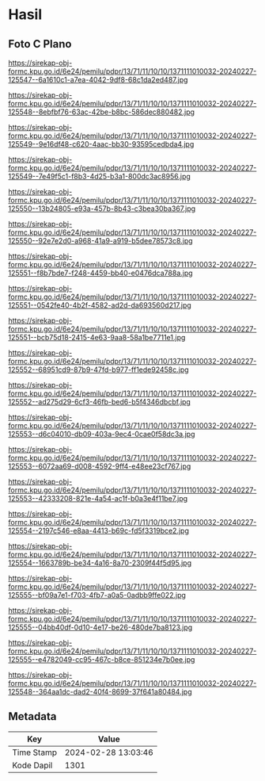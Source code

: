 # Hasil

## Foto C Plano

https://sirekap-obj-formc.kpu.go.id/6e24/pemilu/pdpr/13/71/11/10/10/1371111010032-20240227-125547--6a1610c1-a7ea-4042-9df8-68c1da2ed487.jpg

https://sirekap-obj-formc.kpu.go.id/6e24/pemilu/pdpr/13/71/11/10/10/1371111010032-20240227-125548--8ebfbf76-63ac-42be-b8bc-586dec880482.jpg

https://sirekap-obj-formc.kpu.go.id/6e24/pemilu/pdpr/13/71/11/10/10/1371111010032-20240227-125549--9e16df48-c620-4aac-bb30-93595cedbda4.jpg

https://sirekap-obj-formc.kpu.go.id/6e24/pemilu/pdpr/13/71/11/10/10/1371111010032-20240227-125549--7e49f5c1-f8b3-4d25-b3a1-800dc3ac8956.jpg

https://sirekap-obj-formc.kpu.go.id/6e24/pemilu/pdpr/13/71/11/10/10/1371111010032-20240227-125550--13b24805-e93a-457b-8b43-c3bea30ba367.jpg

https://sirekap-obj-formc.kpu.go.id/6e24/pemilu/pdpr/13/71/11/10/10/1371111010032-20240227-125550--92e7e2d0-a968-41a9-a919-b5dee78573c8.jpg

https://sirekap-obj-formc.kpu.go.id/6e24/pemilu/pdpr/13/71/11/10/10/1371111010032-20240227-125551--f8b7bde7-f248-4459-bb40-e0476dca788a.jpg

https://sirekap-obj-formc.kpu.go.id/6e24/pemilu/pdpr/13/71/11/10/10/1371111010032-20240227-125551--0542fe40-4b2f-4582-ad2d-da693560d217.jpg

https://sirekap-obj-formc.kpu.go.id/6e24/pemilu/pdpr/13/71/11/10/10/1371111010032-20240227-125551--bcb75d18-2415-4e63-9aa8-58a1be7711e1.jpg

https://sirekap-obj-formc.kpu.go.id/6e24/pemilu/pdpr/13/71/11/10/10/1371111010032-20240227-125552--68951cd9-87b9-47fd-b977-ff1ede92458c.jpg

https://sirekap-obj-formc.kpu.go.id/6e24/pemilu/pdpr/13/71/11/10/10/1371111010032-20240227-125552--ad275d29-6cf3-46fb-bed6-b5f4346dbcbf.jpg

https://sirekap-obj-formc.kpu.go.id/6e24/pemilu/pdpr/13/71/11/10/10/1371111010032-20240227-125553--d6c04010-db09-403a-9ec4-0cae0f58dc3a.jpg

https://sirekap-obj-formc.kpu.go.id/6e24/pemilu/pdpr/13/71/11/10/10/1371111010032-20240227-125553--6072aa69-d008-4592-9ff4-e48ee23cf767.jpg

https://sirekap-obj-formc.kpu.go.id/6e24/pemilu/pdpr/13/71/11/10/10/1371111010032-20240227-125553--42333208-821e-4a54-ac1f-b0a3e4f11be7.jpg

https://sirekap-obj-formc.kpu.go.id/6e24/pemilu/pdpr/13/71/11/10/10/1371111010032-20240227-125554--2197c546-e8aa-4413-b69c-fd5f3319bce2.jpg

https://sirekap-obj-formc.kpu.go.id/6e24/pemilu/pdpr/13/71/11/10/10/1371111010032-20240227-125554--1663789b-be34-4a16-8a70-2309f44f5d95.jpg

https://sirekap-obj-formc.kpu.go.id/6e24/pemilu/pdpr/13/71/11/10/10/1371111010032-20240227-125555--bf09a7e1-f703-4fb7-a0a5-0adbb9ffe022.jpg

https://sirekap-obj-formc.kpu.go.id/6e24/pemilu/pdpr/13/71/11/10/10/1371111010032-20240227-125555--04bb40df-0d10-4e17-be26-480de7ba8123.jpg

https://sirekap-obj-formc.kpu.go.id/6e24/pemilu/pdpr/13/71/11/10/10/1371111010032-20240227-125555--e4782049-cc95-467c-b8ce-851234e7b0ee.jpg

https://sirekap-obj-formc.kpu.go.id/6e24/pemilu/pdpr/13/71/11/10/10/1371111010032-20240227-125548--364aa1dc-dad2-40f4-8699-37f641a80484.jpg


## Metadata

| Key        | Value               |
| ---------- | ------------------- |
| Time Stamp | 2024-02-28 13:03:46 |
| Kode Dapil | 1301                |



